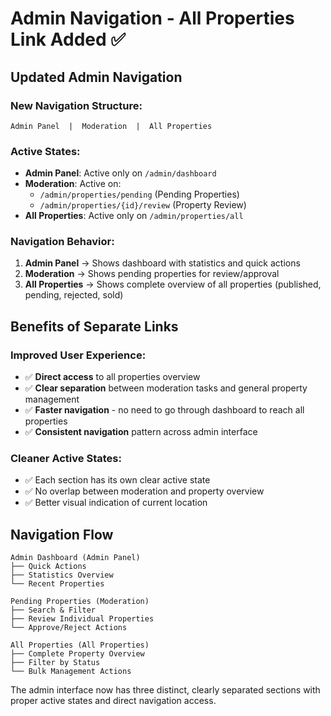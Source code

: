 # Admin Navigation - All Properties Link Added ✅

## Updated Admin Navigation

### **New Navigation Structure:**
```
Admin Panel  |  Moderation  |  All Properties
```

### **Active States:**
- **Admin Panel**: Active only on `/admin/dashboard`
- **Moderation**: Active on:
  - `/admin/properties/pending` (Pending Properties)
  - `/admin/properties/{id}/review` (Property Review)
- **All Properties**: Active only on `/admin/properties/all`

### **Navigation Behavior:**
1. **Admin Panel** → Shows dashboard with statistics and quick actions
2. **Moderation** → Shows pending properties for review/approval
3. **All Properties** → Shows complete overview of all properties (published, pending, rejected, sold)

## Benefits of Separate Links

### **Improved User Experience:**
- ✅ **Direct access** to all properties overview
- ✅ **Clear separation** between moderation tasks and general property management
- ✅ **Faster navigation** - no need to go through dashboard to reach all properties
- ✅ **Consistent navigation** pattern across admin interface

### **Cleaner Active States:**
- ✅ Each section has its own clear active state
- ✅ No overlap between moderation and property overview
- ✅ Better visual indication of current location

## Navigation Flow

```
Admin Dashboard (Admin Panel)
├── Quick Actions
├── Statistics Overview
└── Recent Properties

Pending Properties (Moderation)  
├── Search & Filter
├── Review Individual Properties
└── Approve/Reject Actions

All Properties (All Properties)
├── Complete Property Overview
├── Filter by Status
└── Bulk Management Actions
```

The admin interface now has three distinct, clearly separated sections with proper active states and direct navigation access.
